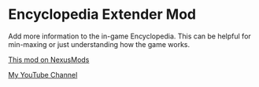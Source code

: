 # Encyclopedia Extender Mod

Add more information to the in-game Encyclopedia. This can be helpful for min-maxing or just understanding how the game works.

[This mod on NexusMods](https://www.nexusmods.com/mountandblade2bannerlord/mods/3721)

[My YouTube Channel](https://www.youtube.com/c/LesserScholar)

